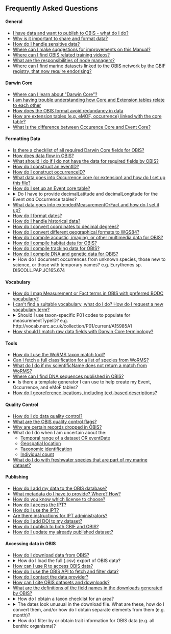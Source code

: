 ## Frequently Asked Questions

#### General

* [I have data and want to publish to OBIS - what do I do?](contribute.html)
* [Why is it important to share and format data?](contribute.html#why-publish-data-to-obis)
* [How do I handle sensitive data?](contribute.html#how-to-handle-sensitive-data)
* [Where can I make suggestions for improvements on this Manual?](https://github.com/iobis/manual)
* [Where can I find OBIS related training videos?](https://youtube.com/playlist?list=PLlgUwSvpCFS4TS7ZN0fhByj_3EBZ5lXbF)
* [What are the responsibilities of node managers?](nodes.html)
* [Where can I find marine datasets linked to the OBIS network by the GBIF registry, that now require endorising?](https://github.com/iobis/obis-network-datasets/)

#### Darwin Core

* [Where can I learn about "Darwin Core"?](darwin_core.html)
* [I am having trouble understanding how Core and Extension tables relate to each other](relational_db.html)
* [How does the OBIS format avoid redundancy in data](relational_db.html#how-to-avoid-redundancy)
* [How are extension tables (e.g. eMOF, occurrence) linked with the core table?](formatting.html#extensions-in-obis)
* [What is the difference between Occurence Core and Event Core?](formatting.html#dataset-structure)

#### Formatting Data

<ul>
  <li><a href="checklist.html">Is there a checklist of all required Darwin Core fields for OBIS?</a></li>
  <li><a href="data_standards.html">How does data flow in OBIS?</a></li>
  <li><a href="common_formatissues.html#missing-required-fields">What should I do if I do not have the data for required fields by OBIS?</a></li>
  <li><a href="identifiers.html#eventid">How do I construct an eventID?</a></li>
  <li><a href="identifiers.html#occurrenceid">How do I construct occurrenceID?</a></li>
  <li><a href="format_occurrence.html">What data goes into Occurrence core (or extension) and how do I set up this file?</a></li>
  <li><a href="format_event.html">How do I set up an Event core table?</a></li>
  <li><details>
  <summary>Do I have to provide decimalLatitude and decimalLongitude for the Event <i>and</i> Occurrence tables?</summary>
  
  The answer may depend on your dataset structure, but generally, no. If you have Event core, then you do not need to repeat location information in the Occurrence table (but you can if you'd like). If you are using Occurrence core, then location information must be provided in the Occurrence table.
  </details></li>
  <li><a href="format_emof.html">What data goes into extendedMeasurementOrFact and how do I set it up?</a></li>
  <li><a href="common_formatissues.html#temporal-dates-and-times">How do I format dates?</a></li>
  <li><a href="common_formatissues.html#historical-data"> How do I handle historical data?</a></li>
  <li><a href="common_formatissues.html#converting-coordinates">How do I convert coordinates to decimal degrees?</a></li>
  <li><a href="common_formatissues.html#geographical-format-conversion">How do I convert different geographical formats to WGS84?</a></li>
  <li><a href="other_data_types.html#multimedia-data-acoustic-imaging">How do I compile acoustic, imaging, or other multimedia data for OBIS?</a></li>
  <li><a href="other_data_types.html#habitat-data">How do I compile habitat data for OBIS?</a></li>
  <li><a href="other_data_types.html#tracking-data">How do I compile tracking data for OBIS?</a></li>
  <li><a href="dna_data.html">How do I compile DNA and genetic data for OBIS?</a></li>
  <li><details>
  <summary> How do I document occurrences from unknown species, those new to science, or those with temporary names? e.g. Eurythenes sp. DISCOLL.PAP.JC165.674</summary>

  Occurrences unknown or new to science should be documented according to recommendations by [Horton et al. 2021](https://www.frontiersin.org/articles/10.3389/fmars.2021.620702/full). You should populate the `scientificName` field with the genus, and in `identificationQualifer` provide the ON sign 'sp.'. However you must also indicate the reason why species-level identification is unavailable. To do this, supplement 'sp.' with either stet. (stetit) or indet. (indeterminabilis). If neither of these are applicable, (e.g. for undescribed new species), add a unique taxon identifier code after 'sp.' to `identificationQualifer`. For example Eurythenes sp. DISCOLL.PAP.JC165.674.
  
  Please avoid simple alphanumeric codes (i.e. Eurythenes sp. 1, Eurythenes sp. A). Similar to creating `eventIDs` or `occurrenceIDs`, you should strive to provide more complex and globally unique identifier. Identifiers could be constructed by combining higher taxonomic information with information related to a collection, institution, museum or collection code, sample number or museum accession number, expedition, dive number, or timestamp. This ensures namestrings will remain unique within a larger repositories like OBIS. It is also recommended to include these temporary names on specimen labels for physical specimens.
  </details></li>
</ul>

#### Vocabulary

<ul>
  <li><a href="vocabulary.html#measurementorfact-vocabularies">How do I map Measurement or Fact terms in OBIS with preferred BODC vocabulary?</a></li>
  <li><a href="vocabulary.html#requesting-new-vocabulary-terms">I can't find a suitable vocabulary, what do I do? How do I request a new vocabulary term?</a></li>
  <li><details>
  <summary>Should I use taxon-specific P01 codes to populate for measurementTypeID? e.g. <link>http://vocab.nerc.ac.uk/collection/P01/current/A15985A1</link> </summary>

  No. You should never use taxon-specific P01 codes. This is because the taxa are already identified in the Occurrence table, in the fields `scientificName` and `scientificNameID`.
  </details></li>
  <li><a href="vocabulary.html#map-your-data-with-dwc-vocabulary">How should I match raw data fields with Darwin Core terminology?</a></li>
</ul>

#### Tools

<ul>
  <li><a href="name_matching.html">How do I use the WoRMS taxon match tool?</a></li>
    <li><a href="name_matching.html#how-to-fetch-a-full-classification-for-a-list-of-species-from-worms">Can I fetch a full classification for a list of species from WoRMS?</a></li>
    <li><a href="name_matching.html#what-to-do-with-non-matching-names">What do I do if my scientificName does not return a match from WoRMS?</a></li>
  <li><a href="https://sequence.obis.org/">Where can I find DNA sequences published in OBIS?</a></li>
  <li><details>
  <summary>Is there a template generator I can use to help create my Event, Occurrence, and eMoF tables?</summary>

  Yes. There is an [Excel template generator](https://sios-svalbard.org/aen/template-generator/) developed by Luke Marsden & Olaf Schneider as part of the Nansen Legacy project. Note this template generator is aimed at GBIF users, so make to account for required OBIS terms.

  There is also this [Excel to Darwin Core macro tool](https://zenodo.org/record/6453921#.Y9KsQkHMKmU) you can use to help generate templates.

  </details></li>
  <li><a href="common_qc.html#uncertain-geolocation">How do I georeference locations, including text-based descriptions?</a></li>
</ul>

#### Quality Control

* [How do I do data quality control?](data_qc.html#how-to-conduct-quality-control)
* [What are the OBIS quality control flags?](dataquality.html)
* [Why are certain records dropped in OBIS?](data_qc.html#why-are-records-dropped)
* What do I do when I am uncertain about the:
  * [Temporal range of a dataset OR eventDate](common_qc.html#uncertain-temporal-range)
  * [Geospatial location](common_qc.html#uncertain-geolocation)
  * [Taxonomic identification](common_qc.html#uncertain-taxonomic-information)
  * [Individual count](common_qc.html#individualcount)
* [What do I do with freshwater species that are part of my marine dataset?](common_qc.html#non-marine-species)

#### Publishing

* [How do I add my data to the OBIS database?](data_publication.html)
* [What metadata do I have to provide? Where? How?](eml.html#metadata-sections)
* [How do you know which license to choose?](data_publication.html#licenses)
* [How do I access the IPT?](ipt.html#how-to-access-the-ipt)
* [How do I use the IPT?](ipt.html#create-your-resource-on-the-ipt)
* [Are there instructions for IPT administrators?](ipt_admin.html)
* [How do I add DOI to my dataset?](data_sharing.html#adding-a-doi-to-datasets)
* [How do I publish to both GBIF and OBIS?](data_sharing.html#simultaneous-publishing-to-gbif)
* [How do I update my already published dataset?](data_sharing.html#update-your-data-in-obis)

#### Accessing data in OBIS

<ul>
  <li><a href="access.html#obis-homepage-and-dataset-pages">How do I download data from OBIS?</a></li>
  <li><details>
  <summary>How do I load the full (.csv) export of OBIS data?</summary>
  
  Loading the entire OBIS dataset uses *a lot* of memory and is probably not feasible on most desktop computers. You have a few potential options depending on the use case: i) process the data in smaller batches, or ii) load the dataset into a local database such as SQLite and use SQL queries to analyze the data
  
  Otherwise, we recommend you use the parquet download which is available [here](https://obis.org/data/access/), instead of the CSV. Then in R, you can use the [`arrow`](https://arrow.apache.org/docs/r/) package to work with parquet files. We also have a short tutorial on working with parquet files in R [here](https://resources.obis.org/tutorials/arrow-obis/), with an example application of this approach [here](https://iobis.github.io/notebook-diversity-indicators/) (see first code block).
  </details></li>
  <li><a href="access.html#r-package">How can I use R to access OBIS data?</a></li>
  <li><a href="access.html#api">How do I use the OBIS API to fetch and filter data?</a></li>
  <li><a href="access.html#api">How do I contact the data provider?</a></li>
  <li><a href="citing.html">How can I cite OBIS datasets and downloads?</a></li>
  <li><a href="access.html#interpreting-downloaded-files-from-obis">What are the definitions of the field names in the downloads generated by OBIS?</a></li>
  <li><details>
  <summary>How do I obtain a taxon checklist for an area?</summary>
  
  There are a few possible ways to obtain a taxon checklist for a given area. We will obtain a checklist of species in the Albain EEZ as an example. To do this we will create a bounding box around our area of interest, and then apply filters to simplify the geometry.

  ```R
  library(mregions)
  library(dplyr)
  library(robis)
  library(sf)
  #obtain Albanian EEZ as sf
  geom <- mr_shp(key = "MarineRegions:eez", filter = "Albanian Exclusive Economic Zone", maxFeatures = NULL)
  #get WKT for the bounding box
  wkt <- st_as_text(st_as_sfc(st_bbox(geom)), digits = 6)
  #fetch occurrences for bounding box
  occ <- occurrence(geometry = wkt) %>%
    st_as_sf(coords = c("decimalLongitude", "decimalLatitude"), crs = 4326)
  #filter using geometry
  occ_filtered <- occ %>%
    filter(st_intersects(geometry, geom, sparse = FALSE)) %>%
    as_tibble() %>%
    select(-geometry)
  #get taxa
  alb_taxa <- occ_filtered %>%
    group_by(phylum, class, order, family, genus, species, scientificName) %>%
    summarize(records = n())
  ```

  </details></li>
  <li><details><summary>The dates look unusual in the download file. What are these, how do I convert them, and/or how do I obtain separate elements from them (e.g. month)?</summary>
  
  The values in `date_start`, `date_mid`, and `date_end` are unix timestamps which have been calculated from the ISO date in the `eventDate` column. We can convert these numerical values to dates using the formula below.

  ```Excel
  =(E2/86400000)+DATE(1970,1,1)
  ```

  If, when you apply this formula, you still see numbers, you will need to set the cell formatting to Date. Once you have dates, you can obtain, e.g. months for seasonal analyses using:
  
  ```Excel
  =MONTH(H2)
  ```

  You can also use [this tool](https://www.unixtimestamp.com/) to convert timestamps.

  </details></li>
  
  <li><details>
  <summary>How do I filter by or obtain trait information for OBIS data (e.g. all benthic organisms)?</summary>
  
  Currently, it is not possible to filter OBIS data by trait. To do this, we recommend using the traits database of the [World Register of Marine Species](https://www.marinespecies.org/traits/aphia.php?p=attributes). For example, searching by “functional group”, you can specify benthos, plankton, nekton, etc.
  
  </details></li>
</ul>
